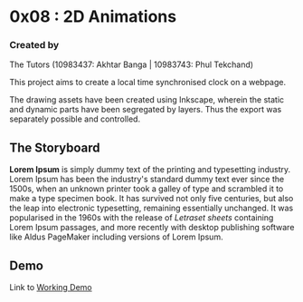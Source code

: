 # 0x08 : 2D Animations 


### Created by
The Tutors (10983437: Akhtar Banga | 10983743: Phul Tekchand)

This project aims to create a local time synchronised
clock on a webpage.

The drawing assets have been created using Inkscape,
wherein the static and dynamic parts have been
segregated by layers.  Thus the export was separately
possible and controlled.

## The Storyboard


**Lorem Ipsum** is simply dummy text of the printing
and typesetting industry. Lorem Ipsum has been the
industry's standard dummy text ever since the 1500s,
when an unknown printer took a galley of type and
scrambled it to make a type specimen book. It has
survived not only five centuries, but also the leap
into electronic typesetting, remaining essentially
unchanged. It was popularised in the 1960s with the
release of *Letraset sheets* containing Lorem Ipsum
passages, and more recently with desktop publishing
software like Aldus PageMaker including versions of
Lorem Ipsum.


## Demo ##

Link to [Working Demo](./demo)
